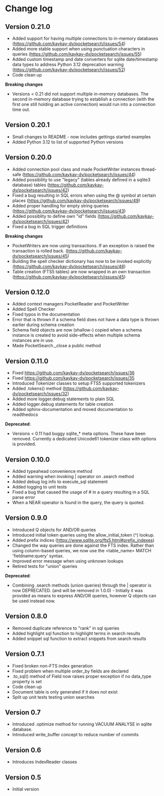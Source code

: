 # Change log

## Version 0.21.0
* Added support for having multiple connections to in-memory databases (https://github.com/kaykay-dv/pocketsearch/issues/54)
* Added more stable support when using punctuation characters in queries (https://github.com/kaykay-dv/pocketsearch/issues/55)
* Added custom timestamp and date converters for sqlite date/timestamp data types to address Python 3.12 deprecation warning (https://github.com/kaykay-dv/pocketsearch/issues/52)
* Code clean up

**Breaking changes**
* Versions < 0.21 did not support multiple in-memory databases. The second in-memory database trying to establish a connection (with the first one still holding an active connection) would run into a connection time out.

## Version 0.20.1
* Small changes to README - now includes gettings started examples
* Added Python 3.12 to list of supported Python versions

## Version 0.20.0
* Added connection pool class and made PocketWriter instances thread-safe (https://github.com/kaykay-dv/pocketsearch/issues/44)
* Added possibility to use "legacy" (tables already defined in a sqlite3 database) tables (https://github.com/kaykay-dv/pocketsearch/issues/42)
* Fixed a bug resulting in SQL errors when using the @ symbol at certain places (https://github.com/kaykay-dv/pocketsearch/issues/49)
* Added proper handling for empty string queries (https://github.com/kaykay-dv/pocketsearch/issues/43)
* Added possiblity to define own "id" fields (https://github.com/kaykay-dv/pocketsearch/issues/42)
* Fixed a bug in SQL trigger definitions

**Breaking changes**
* PocketWriters are now using transactions. If an exception is raised the transaction is rolled back. (https://github.com/kaykay-dv/pocketsearch/issues/45)
* Building the spell checker dictionary has now to be invoked explicitly (https://github.com/kaykay-dv/pocketsearch/issues/46)
* Table creation (FTS5 tables) are now wrapped in an own transaction (https://github.com/kaykay-dv/pocketsearch/issues/45)

## Version 0.12.0
* Added context managers PocketReader and PocketWriter
* Added Spell Checker
* Fixed typos in the documentation
* Error that is thrown if a schema field does not have a data type is thrown earlier during schema creation
* Schema field objects are now (shallow-) copied when a schema instance is created to avoid side-effects when multiple schema instances are in use.
* Made PocketSearch._close a public method

## Version 0.11.0
* Fixed https://github.com/kaykay-dv/pocketsearch/issues/36
* Fixed https://github.com/kaykay-dv/pocketsearch/issues/35
* Introduced Tokenizer classes to setup FTS5 supported tokenizers
* Added .tokens() method (https://github.com/kaykay-dv/pocketsearch/issues/32)
* Added more logger.debug statements to plain SQL
* Added logger.debug statements for table creation
* Added sphinx-documentation and moved documentation to readthedocs

**Deprecated**:

* Versions < 0.11 had buggy sqlite_* meta options. These have been removed. Currently 
a dedicated Unicode61 tokenizer class with options is provided.

## Version 0.10.0
* Added typeahead convenience method
* Added warning when invoking | operator on .search method
* Added debug log info to execute_sql statement
* Added logging to unit tests
* Fixed a bug that caused the usage of # in a query resulting in a SQL parse error
* When a NEAR operator is found in the query, the query is quoted.

## Version 0.9.0
* Introduced Q objects for AND/OR queries
* Introduced initial token queries using the allow_initial_token (^) lookup.
* Added prefix indices (https://www.sqlite.org/fts5.html#prefix_indexes)
* Changed the way queries are done against the FTS index. Rather than using column-based queries, we now use the <table_name> MATCH 'fieldname:query' syntax.
* Improved error message when using unknown lookups
* Retired tests for "union" queries

**Deprecated**:

* Combining .search methods (union queries) through the | operator is now DEPRECATED. (and will be removed in 1.0.0) - Initially it was provided as means to express AND/OR queries, however Q objects can be used instead now. 

## Version 0.8.0
* Removed duplicate reference to "rank" in sql queries
* Added highlight sql function to highlight terms in search results
* Added snippet sql function to extract snippets from search results

## Version 0.7.1
* Fixed broken non-FTS index generation
* Fixed problem when multiple order_by fields are declared
* .to_sql() method of Field now raises proper exception if no data_type property is set
* Code clean up
* Document table is only generated if it does not exist
* Split up unit tests testing union searches

## Version 0.7
* Introduced .optimize method for running VACUUM ANALYSE in sqlite database.
* Introduced write_buffer concept to reduce number of commits

## Version 0.6
* Introduces IndexReader classes

## Version 0.5
* Initial version
